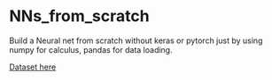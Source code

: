 # NNs_from_scratch
Build a Neural net from scratch without keras or pytorch just by using numpy for calculus, pandas for data loading.


[Dataset here](https://www.kaggle.com/datasets/oddrationale/mnist-in-csv)